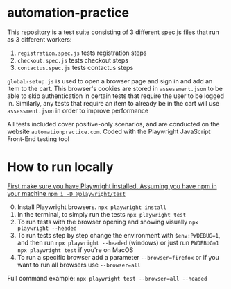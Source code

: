 # automation-practice
This repository is a test suite consisting of 3 different spec.js files that run as 3 different workers:

1. `registration.spec.js` tests registration steps
2. `checkout.spec.js` tests checkout steps
3. `contactus.spec.js` tests contactus steps

`global-setup.js` is used to open a browser page and sign in and add an item to the cart. This browser's cookies are stored in `assessment.json` to be able to skip authentication in certain tests that require the user to be logged in. Similarly, any tests that require an item to already be in the cart will use `assessment.json` in order to improve performance

All tests included cover positive-only scenarios, and are conducted on the website `automationpractice.com`.
Coded with the Playwright JavaScript Front-End testing tool

# How to run locally

[First make sure you have Playwright installed. Assuming you have npm in your machine `npm i -D @playwright/test`](https://playwright.dev/docs/intro#installation)

0. Install Playwright browsers. `npx playwright install`
1. In the terminal, to simply run the tests `npx playwright test`
2. To run tests with the browser opening and showing visually `npx playwright --headed`
3. To run tests step by step change the environment with `$env:PWDEBUG=1`, and then run `npx playwright --headed` (windows) or just run `PWDEBUG=1 npx playwright test` if you're on MacOS
4. To run a specific browser add a parameter `--browser=firefox` or if you want to run all browsers use `--browser=all`

Full command example:
`npx playwright test --browser=all --headed`
